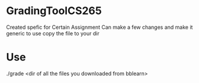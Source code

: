 # GradingToolCS265
Created spefic for Certain Assignment
Can make a few changes and make it generic
to use
copy the file to your dir
# Use
./grade \<dir of all the files you downloaded from bblearn\>
